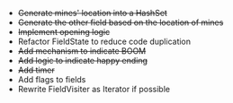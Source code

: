 * ~~Generate mines' location into a HashSet~~
* ~~Generate the other field based on the location of mines~~
* ~~Implement opening logic~~
* Refactor FieldState to reduce code duplication
* ~~Add mechanism to indicate BOOM~~
* ~~Add logic to indicate happy ending~~
* ~~Add timer~~
* Add flags to fields
* Rewrite FieldVisiter as Iterator if possible